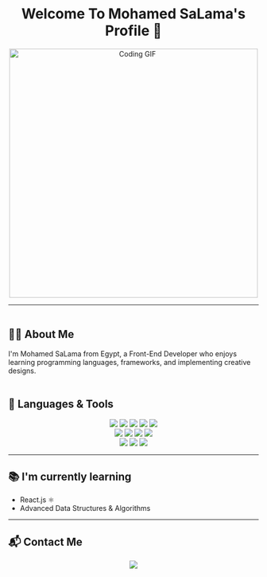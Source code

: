 <h1 align="center">Welcome To Mohamed SaLama's Profile 👋</h1>

<p align="center">
  <img src="https://media4.giphy.com/media/v1.Y2lkPTc5MGI3NjExN2swajdxZWhqbzh1azFhdjhpMXhkeW5wMDJmMXA5aWl5ejF2aTdkNiZlcD12MV9pbnRlcm5hbF9naWZfYnlfaWQmY3Q9Zw/u2pmTWUi0MXjyrMaVj/giphy.gif" width="500" alt="Coding GIF"/>
</p>

---

<img src="https://img.shields.io/badge/-██████████-8A2BE2?style=for-the-badge&labelColor=8A2BE2&color=8A2BE2" width="100%" height="3px"/>

## 👨‍💻 About Me
I'm Mohamed SaLama from Egypt, a Front-End Developer who enjoys learning programming languages, frameworks, and implementing creative designs.

<img src="https://img.shields.io/badge/-██████████-00CED1?style=for-the-badge&labelColor=00CED1&color=00CED1" width="100%" height="3px"/>

## 🚀 Languages & Tools

<p align="center">
  <!-- Web -->
  <img src="https://img.shields.io/badge/HTML5-E34F26?style=for-the-badge&logo=html5&logoColor=white" />
  <img src="https://img.shields.io/badge/CSS3-1572B6?style=for-the-badge&logo=css3&logoColor=white" />
  <img src="https://img.shields.io/badge/JavaScript-F7DF1E?style=for-the-badge&logo=javascript&logoColor=black" />
  <img src="https://img.shields.io/badge/Bootstrap-563D7C?style=for-the-badge&logo=bootstrap&logoColor=white" />
  <img src="https://img.shields.io/badge/Tailwind_CSS-38B2AC?style=for-the-badge&logo=tailwind-css&logoColor=white" />
  <br/>

  <!-- Programming -->
  <img src="https://img.shields.io/badge/C++-00599C?style=for-the-badge&logo=c%2B%2B&logoColor=white" />
  <img src="https://img.shields.io/badge/OOP-FF6F00?style=for-the-badge&logo=java&logoColor=white" />
  <img src="https://img.shields.io/badge/Data%20Structures-4CAF50?style=for-the-badge&logo=codeforces&logoColor=white" />
  <img src="https://img.shields.io/badge/Algorithms-FF9800?style=for-the-badge&logo=leetcode&logoColor=white" />
  <br/>

  <!-- Tools -->
  <img src="https://img.shields.io/badge/Git-F05032?style=for-the-badge&logo=git&logoColor=white" />
  <img src="https://img.shields.io/badge/GitHub-181717?style=for-the-badge&logo=github&logoColor=white" />
  <img src="https://img.shields.io/badge/VS%20Code-0078D4?style=for-the-badge&logo=visual-studio-code&logoColor=white" />
</p>

---

## 📚 I'm currently learning
- React.js ⚛️  
- Advanced Data Structures & Algorithms  

---

## 📬 Contact Me
<p align="center">
  <a href="mailto:yourmail@gmail.com"><img src="https://img.shields.io/badge/Gmail-D14836?style=for-the-badge&logo=gmail&logoColor=white"/></a>
  <a href="https://
